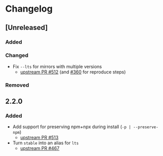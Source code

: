 # Changelog

<!-- markdownlint-disable MD024 -->

## [Unreleased]

### Added

### Changed

- Fix `--lts` for mirrors with multiple versions
  - [upstream PR #512](https://github.com/tj/n/pull/512) (and [#360](https://github.com/tj/n/pull/360) for reproduce steps)

### Removed

## 2.2.0

### Added

- Add support for preserving npm+npx during install (`-p | --preserve-npm`)
  - [upstream PR #513](https://github.com/tj/n/pull/513)
- Turn `stable` into an alias for `lts`
  - [upstream PR #467](https://github.com/tj/n/pull/467)
